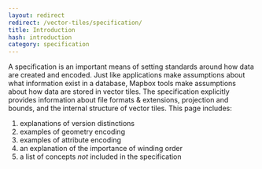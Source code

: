 ```yaml
---
layout: redirect
redirect: /vector-tiles/specification/
title: Introduction
hash: introduction
category: specification
---
```


A specification is an important means of setting standards around how data are created and encoded. Just like applications make assumptions about what information exist in a database, Mapbox tools make assumptions about how data are stored in vector tiles. The specification explicitly provides information about file formats & extensions, projection and bounds, and the internal structure of vector tiles. This page includes:

1. explanations of version distinctions
1. examples of geometry encoding
1. examples of attribute encoding
1. an explanation of the importance of winding order
1. a list of concepts *not* included in the specification